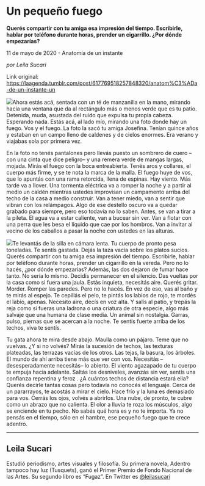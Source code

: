 # Un pequeño fuego

**Querés compartir con tu amiga esa impresión del tiempo. Escribirle, hablar por teléfono durante horas, prender un cigarrillo. ¿Por dónde empezarías?**

11 de mayo de 2020 - Anatomía de un instante

_por Leila Sucari_

Link original: https://laagenda.tumblr.com/post/617769518257848320/anatom%C3%ADa-de-un-instante-un

![](https://64.media.tumblr.com/8101a9b1c0fad5b4ecc821dd91465caa/dc922e8835e7ee87-59/s500x750/9e5c7e61e90a1fdd0afee1fca03aaf7d1ea37839.jpg)Ahora estás acá, sentada con un té de manzanilla
en la mano, mirando hacia una ventana que da al rectángulo más o menos verde
que es tu patio. Detenida, muda, asustada del ruido que expulsa tu propia
cabeza. Esperando nada. Estás acá, al lado mío, mirando una foto donde hay un
fuego. Vos y el fuego. La foto la sacó tu amiga Josefina. Tenían quince años y
estaban en un campo lleno de caldenes y de cielos enormes. Era verano y
viajabas sola por primera vez. 

En la foto no tenés pantalones pero llevás
puesto un sombrero de cuero –con una cinta que dice peligro– y una remera verde
de mangas largas, mojada. Mirás el fuego con la boca entreabierta. Tenés aros y
collares, el cuerpo más firme, y se te nota la marca de la malla. El fuego huye
de vos, que lo apuntás con una rama retorcida, llena de espinas. Hay viento.
Más tarde va a llover. Una tormenta eléctrica va a romper la noche y a partir
al medio un caldén mientras ustedes improvisan un campamento arriba del techo
de la casa a medio construir. Van a tener miedo, van a sentir que vibran con
los relámpagos. Algo de ese destello oscuro va a quedar grabado para siempre, pero
eso todavía no lo saben. Antes, se van a tirar a la pileta. El agua va a estar
caliente, van a bucear sin ver. Van a flotar con una perra que les besa el
líquido que cae por los hombros. Van a invitar al vecino de los caballos a
pasar la noche con ustedes en las alturas. 

![](https://64.media.tumblr.com/f96b76e104a508cb6ad6fd4beec19f71/dc922e8835e7ee87-13/s500x750/9e52f43b4b9b2736255b5880766bc004b3b01df9.jpg)Te levantás de la silla en cámara lenta. Tu
cuerpo de pronto pesa toneladas. Te sentís gastada. Dejás la taza vacía sobre
los platos sucios. Querés compartir con tu amiga esa impresión del tiempo. Escribirle,
hablar por teléfono durante horas, prender un cigarrillo en la vereda. Pero no
lo hacés, ¿por dónde empezarías? Además, las dos dejaron de fumar hace tanto. No
sería lo mismo. Decidís permanecer en el silencio. Das vueltas por la casa como
si fuera una jaula. Estás inquieta, necesitás aire. Querés gritar. Morder.
Romper las paredes. Pero no lo hacés. En vez de eso, vas al baño y te mirás al
espejo. Te cepillás el pelo, te pintás los labios de rojo, te mordés el labio,
apenas. Necesito aire, decís en voz alta. Y salís al patio, y trepás la reja
como si fueras una ladrona o una criatura de otra especie, algo más salvaje que
una humana de clase media. Un animal sin nostalgia. Garras, pulso, piernas que
se acercan a la noche. Te sentís fuerte arriba de los techos, viva te sentís.   

Tu gata ahora te mira desde abajo. Maulla
como un pájaro. Teme que no vuelvas. ¿Y si no volvés? Mirás la sucesión de
techos, las texturas plateadas, las terrazas vacías de los otros. Las tejas, la
basura, los árboles. El mundo de ahí arriba tiene más que ver con vos.
Necesitás –desesperadamente necesitás– lo abierto. El viento agazapado de tu
cuerpo te empuja hacia adelante. Saltás los desniveles, avanzás sin ver, sentís
una confianza repentina y feroz . ¿A cuántos techos de distancia estará ella?
Querés decirle tantas cosas pero todavía no conocés el lenguaje. Cerca de un
pararrayos, te acostás a mirar el cielo. Hace frío y la luna es demasiado para
vos. Cerrás los ojos, volvés a abrirlos. Una nube, de pronto, te cubre como un
abrazo que no calienta. El olor a lluvia te roza los músculos, algo se enciende
en tu pecho. No sabés qué hora es y no te importa. Ya no pensás en el tiempo,
sólo en el hambre, ese pequeño fuego que te crece adentro. 



---

Leila Sucari
------------

 Estudió periodismo, artes visuales y filosofía. Su primera novela, Adentro tampoco hay luz (Tusquets), ganó el Primer Premio de Fondo Nacional de las Artes. Su segundo libro es “Fugaz”. En Twitter es [@leilasucari](https://twitter.com/leilasucari) 

